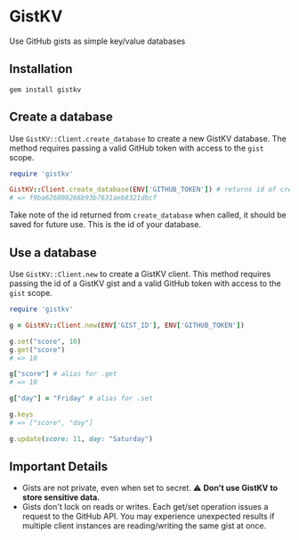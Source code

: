 # GistKV

Use GitHub gists as simple key/value databases

## Installation

```
gem install gistkv
```

## Create a database

Use `GistKV::Client.create_database` to create a new GistKV database. The method requires passing a valid GitHub token with access to the `gist` scope.

```rb
require 'gistkv'

GistKV::Client.create_database(ENV['GITHUB_TOKEN']) # returns id of created gist
# => f9ba626808266b93b7631aeb8321dbcf
```

Take note of the id returned from `create_database` when called, it should be saved for future use. This is the id of your database.

## Use a database

Use `GistKV::Client.new` to create a GistKV client. This method requires passing the id of a GistKV gist and a valid GitHub token with access to the `gist` scope.

```rb
require 'gistkv'

g = GistKV::Client.new(ENV['GIST_ID'], ENV['GITHUB_TOKEN'])

g.set("score", 10)
g.get("score")
# => 10

g["score"] # alias for .get
# => 10

g["day"] = "Friday" # alias for .set

g.keys
# => ["score", "day"]

g.update(score: 11, day: "Saturday")
```

## Important Details

- Gists are not private, even when set to secret. ⚠️ **Don't use GistKV to store sensitive data.**
- Gists don't lock on reads or writes. Each get/set operation issues a request to the GitHub API. You may experience unexpected results if multiple client instances are reading/writing the same gist at once.
